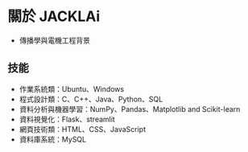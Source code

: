 # 關於 JACKLAi

- 傳播學與電機工程背景

## 技能

- 作業系統類：Ubuntu、Windows
- 程式設計類：C、C++、Java、Python、SQL
- 資料分析與機器學習：NumPy、Pandas、Matplotlib and Scikit-learn
- 資料視覺化：Flask、streamlit
- 網頁技術類：HTML、CSS、JavaScript
- 資料庫系統：MySQL

<!--
**JackLaiplus/JackLaiplus** is a ✨ _special_ ✨ repository because its `README.md` (this file) appears on your GitHub profile.

Here are some ideas to get you started:

## Hi there 👋

- 🔭 I’m currently working on ...
- 🌱 I’m currently learning ...
- 👯 I’m looking to collaborate on ...
- 🤔 I’m looking for help with ...
- 💬 Ask me about ...
- 📫 How to reach me: ...
- 😄 Pronouns: ...
- ⚡ Fun fact: ...
-->
